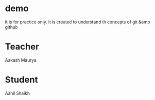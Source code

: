# demo
it is for practice only.
It is created to understand th concepts of git &amp github

# Teacher
Aakash Maurya

# Student
Aahil Shaikh